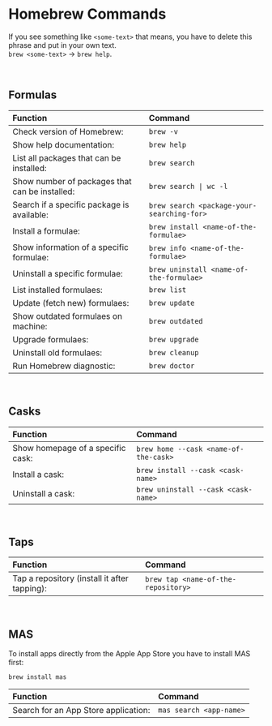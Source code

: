 # Homebrew Commands
If you see something like `<some-text>` that means, you have to delete this 
phrase and put in your own text.  
`brew <some-text>` -> `brew help`.

<br>

## Formulas
| Function                                       | Command                                    |
|:-----------------------------------------------|:-------------------------------------------|
| Check version of Homebrew:                     | `brew -v`                                  |
| Show help documentation:                       | `brew help`                                |
| List all packages that can be installed:       | `brew search`                              |
| Show number of packages that can be installed: | `brew search \| wc -l`                     |
| Search if a specific package is available:     | `brew search <package-your-searching-for>` |
| Install a formulae:                            | `brew install <name-of-the-formulae>`      |
| Show information of a specific formulae:       | `brew info <name-of-the-formulae>`         |
| Uninstall a specific formulae:                 | `brew uninstall <name-of-the-formulae>`    |
| List installed formulaes:                      | `brew list`                                |
| Update (fetch new) formulaes:                  | `brew update`                              |
| Show outdated formulaes on machine:            | `brew outdated`                            |
| Upgrade formulaes:                             | `brew upgrade`                             |
| Uninstall old formulaes:                       | `brew cleanup`                             |
| Run Homebrew diagnostic:                       | `brew doctor`                              |

<br>

## Casks
| Function                          | Command                               |
|:----------------------------------|:--------------------------------------|
| Show homepage of a specific cask: | `brew home --cask <name-of-the-cask>` |
| Install a cask:                   | `brew install --cask <cask-name>`     |
| Uninstall a cask:                 | `brew uninstall --cask <cask-name>`   |

<br>

## Taps
| Function                                     | Command                             |
|:---------------------------------------------|:------------------------------------|
| Tap a repository (install it after tapping): | `brew tap <name-of-the-repository>` |

<br>

## MAS
To install apps directly from the Apple App Store you have to install MAS first:
```shell
brew install mas
```
| Function                             | Command                 |
|:-------------------------------------|:------------------------|
| Search for an App Store application: | `mas search <app-name>` |



